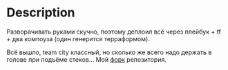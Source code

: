 Description
=========

Разворачивать руками скучно, поэтому деплоил всё через плейбук + tf + два компоуза (один генерится терраформом).

Всё вышло, team city классный, но сколько же всего надо держать в голове при подъёме стеков...
Мой [форк](https://github.com/vi-htor/example-teamcity.git) репозитория.